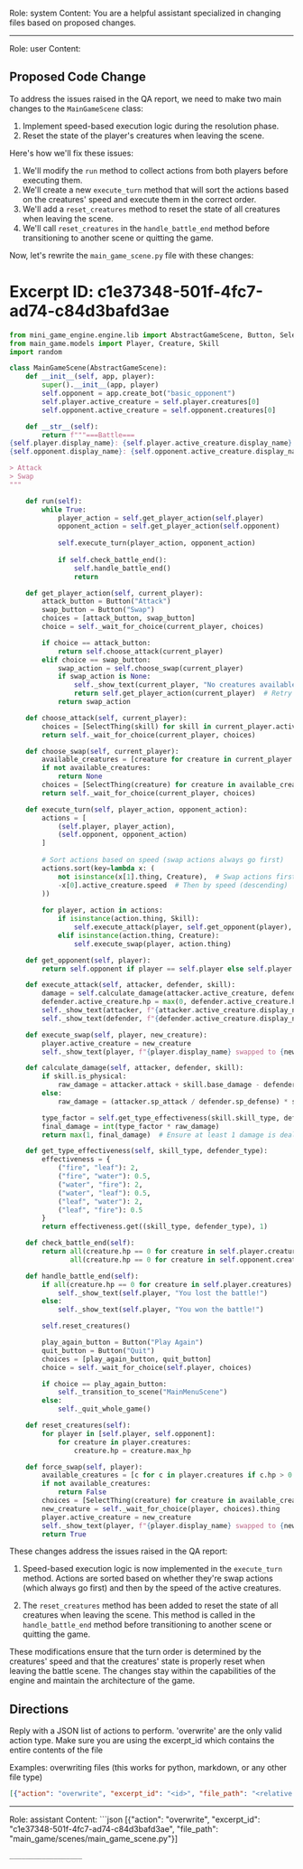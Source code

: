 Role: system
Content: You are a helpful assistant specialized in changing files based on proposed changes.
__________________
Role: user
Content: 
## Proposed Code Change
To address the issues raised in the QA report, we need to make two main changes to the `MainGameScene` class:

1. Implement speed-based execution logic during the resolution phase.
2. Reset the state of the player's creatures when leaving the scene.

Here's how we'll fix these issues:

1. We'll modify the `run` method to collect actions from both players before executing them.
2. We'll create a new `execute_turn` method that will sort the actions based on the creatures' speed and execute them in the correct order.
3. We'll add a `reset_creatures` method to reset the state of all creatures when leaving the scene.
4. We'll call `reset_creatures` in the `handle_battle_end` method before transitioning to another scene or quitting the game.

Now, let's rewrite the `main_game_scene.py` file with these changes:

# Excerpt ID: c1e37348-501f-4fc7-ad74-c84d3bafd3ae
```python main_game/scenes/main_game_scene.py
from mini_game_engine.engine.lib import AbstractGameScene, Button, SelectThing
from main_game.models import Player, Creature, Skill
import random

class MainGameScene(AbstractGameScene):
    def __init__(self, app, player):
        super().__init__(app, player)
        self.opponent = app.create_bot("basic_opponent")
        self.player.active_creature = self.player.creatures[0]
        self.opponent.active_creature = self.opponent.creatures[0]

    def __str__(self):
        return f"""===Battle===
{self.player.display_name}: {self.player.active_creature.display_name} (HP: {self.player.active_creature.hp}/{self.player.active_creature.max_hp})
{self.opponent.display_name}: {self.opponent.active_creature.display_name} (HP: {self.opponent.active_creature.hp}/{self.opponent.active_creature.max_hp})

> Attack
> Swap
"""

    def run(self):
        while True:
            player_action = self.get_player_action(self.player)
            opponent_action = self.get_player_action(self.opponent)
            
            self.execute_turn(player_action, opponent_action)
            
            if self.check_battle_end():
                self.handle_battle_end()
                return

    def get_player_action(self, current_player):
        attack_button = Button("Attack")
        swap_button = Button("Swap")
        choices = [attack_button, swap_button]
        choice = self._wait_for_choice(current_player, choices)

        if choice == attack_button:
            return self.choose_attack(current_player)
        elif choice == swap_button:
            swap_action = self.choose_swap(current_player)
            if swap_action is None:
                self._show_text(current_player, "No creatures available to swap!")
                return self.get_player_action(current_player)  # Retry action selection
            return swap_action

    def choose_attack(self, current_player):
        choices = [SelectThing(skill) for skill in current_player.active_creature.skills]
        return self._wait_for_choice(current_player, choices)

    def choose_swap(self, current_player):
        available_creatures = [creature for creature in current_player.creatures if creature != current_player.active_creature and creature.hp > 0]
        if not available_creatures:
            return None
        choices = [SelectThing(creature) for creature in available_creatures]
        return self._wait_for_choice(current_player, choices)

    def execute_turn(self, player_action, opponent_action):
        actions = [
            (self.player, player_action),
            (self.opponent, opponent_action)
        ]
        
        # Sort actions based on speed (swap actions always go first)
        actions.sort(key=lambda x: (
            not isinstance(x[1].thing, Creature),  # Swap actions first
            -x[0].active_creature.speed  # Then by speed (descending)
        ))
        
        for player, action in actions:
            if isinstance(action.thing, Skill):
                self.execute_attack(player, self.get_opponent(player), action.thing)
            elif isinstance(action.thing, Creature):
                self.execute_swap(player, action.thing)

    def get_opponent(self, player):
        return self.opponent if player == self.player else self.player

    def execute_attack(self, attacker, defender, skill):
        damage = self.calculate_damage(attacker.active_creature, defender.active_creature, skill)
        defender.active_creature.hp = max(0, defender.active_creature.hp - damage)
        self._show_text(attacker, f"{attacker.active_creature.display_name} used {skill.display_name}!")
        self._show_text(defender, f"{defender.active_creature.display_name} took {damage} damage!")

    def execute_swap(self, player, new_creature):
        player.active_creature = new_creature
        self._show_text(player, f"{player.display_name} swapped to {new_creature.display_name}!")

    def calculate_damage(self, attacker, defender, skill):
        if skill.is_physical:
            raw_damage = attacker.attack + skill.base_damage - defender.defense
        else:
            raw_damage = (attacker.sp_attack / defender.sp_defense) * skill.base_damage

        type_factor = self.get_type_effectiveness(skill.skill_type, defender.creature_type)
        final_damage = int(type_factor * raw_damage)
        return max(1, final_damage)  # Ensure at least 1 damage is dealt

    def get_type_effectiveness(self, skill_type, defender_type):
        effectiveness = {
            ("fire", "leaf"): 2,
            ("fire", "water"): 0.5,
            ("water", "fire"): 2,
            ("water", "leaf"): 0.5,
            ("leaf", "water"): 2,
            ("leaf", "fire"): 0.5
        }
        return effectiveness.get((skill_type, defender_type), 1)

    def check_battle_end(self):
        return all(creature.hp == 0 for creature in self.player.creatures) or \
               all(creature.hp == 0 for creature in self.opponent.creatures)

    def handle_battle_end(self):
        if all(creature.hp == 0 for creature in self.player.creatures):
            self._show_text(self.player, "You lost the battle!")
        else:
            self._show_text(self.player, "You won the battle!")

        self.reset_creatures()

        play_again_button = Button("Play Again")
        quit_button = Button("Quit")
        choices = [play_again_button, quit_button]
        choice = self._wait_for_choice(self.player, choices)

        if choice == play_again_button:
            self._transition_to_scene("MainMenuScene")
        else:
            self._quit_whole_game()

    def reset_creatures(self):
        for player in [self.player, self.opponent]:
            for creature in player.creatures:
                creature.hp = creature.max_hp

    def force_swap(self, player):
        available_creatures = [c for c in player.creatures if c.hp > 0 and c != player.active_creature]
        if not available_creatures:
            return False
        choices = [SelectThing(creature) for creature in available_creatures]
        new_creature = self._wait_for_choice(player, choices).thing
        player.active_creature = new_creature
        self._show_text(player, f"{player.display_name} swapped to {new_creature.display_name}!")
        return True
```

These changes address the issues raised in the QA report:

1. Speed-based execution logic is now implemented in the `execute_turn` method. Actions are sorted based on whether they're swap actions (which always go first) and then by the speed of the active creatures.

2. The `reset_creatures` method has been added to reset the state of all creatures when leaving the scene. This method is called in the `handle_battle_end` method before transitioning to another scene or quitting the game.

These modifications ensure that the turn order is determined by the creatures' speed and that the creatures' state is properly reset when leaving the battle scene. The changes stay within the capabilities of the engine and maintain the architecture of the game.

## Directions
Reply with a JSON list of actions to perform. 'overwrite' are the only valid action type. 
Make sure you are using the excerpt_id which contains the entire contents of the file

Examples:
overwriting files (this works for python, markdown, or any other file type)
```json output_example1
[{"action": "overwrite", "excerpt_id": "<id>", "file_path": "<relative file path>"}]
```

__________________
Role: assistant
Content: ```json
[{"action": "overwrite", "excerpt_id": "c1e37348-501f-4fc7-ad74-c84d3bafd3ae", "file_path": "main_game/scenes/main_game_scene.py"}]
```
__________________
